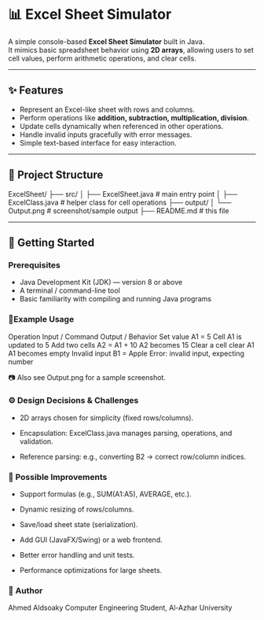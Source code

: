 # 📊 Excel Sheet Simulator

A simple console-based **Excel Sheet Simulator** built in Java.  
It mimics basic spreadsheet behavior using **2D arrays**, allowing users to set cell values, perform arithmetic operations, and clear cells.  

---

## ✨ Features
- Represent an Excel-like sheet with rows and columns.
- Perform operations like **addition, subtraction, multiplication, division**.
- Update cells dynamically when referenced in other operations.
- Handle invalid inputs gracefully with error messages.
- Simple text-based interface for easy interaction.

---

## 📂 Project Structure
ExcelSheet/
├── src/
│ ├── ExcelSheet.java # main entry point
│ ├── ExcelClass.java # helper class for cell operations
├── output/
│ └── Output.png # screenshot/sample output
├── README.md # this file

---

## 🚀 Getting Started

### Prerequisites
- Java Development Kit (JDK) — version 8 or above
- A terminal / command-line tool
- Basic familiarity with compiling and running Java programs


### 🧪Example Usage
Operation	Input / Command	Output / Behavior
Set value	A1 = 5	Cell A1 is updated to 5
Add two cells	A2 = A1 + 10	A2 becomes 15
Clear a cell	clear A1	A1 becomes empty
Invalid input	B1 = Apple	Error: invalid input, expecting number

📷 Also see Output.png for a sample screenshot.

### ⚙️ Design Decisions & Challenges
- 2D arrays chosen for simplicity (fixed rows/columns).

- Encapsulation: ExcelClass.java manages parsing, operations, and validation.

- Reference parsing: e.g., converting B2 → correct row/column indices.

### 🧩 Possible Improvements
- Support formulas (e.g., SUM(A1:A5), AVERAGE, etc.).

- Dynamic resizing of rows/columns.

- Save/load sheet state (serialization).

- Add GUI (JavaFX/Swing) or a web frontend.

- Better error handling and unit tests.

- Performance optimizations for large sheets.

### 👤 Author
Ahmed Aldsoaky
Computer Engineering Student, Al-Azhar University
